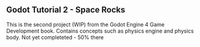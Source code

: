 ## Godot Tutorial 2 - Space Rocks
This is the second project (WIP) from the Godot Engine 4 Game Development book. Contains concepts such as physics engine and physics body.
Not yet completeted - 50% there
